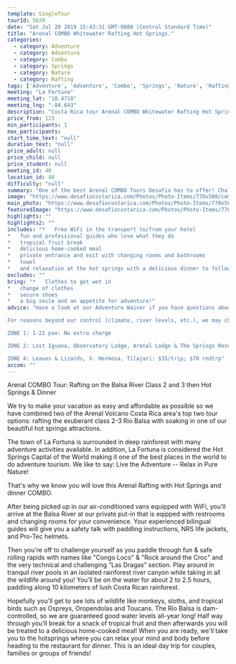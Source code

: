 ```yaml
---
template: SingleTour
tourId: 5639
date: "Sat Jul 20 2019 15:43:31 GMT-0600 (Central Standard Time)"
title: "Arenal COMBO Whitewater Rafting Hot Springs."
categories: 
  - category: Adventure
  - category: Adventure
  - category: Combo
  - category: Springs
  - category: Nature
  - category: Rafting
tags: ['Adventure', 'Adventure', 'Combo', 'Springs', 'Nature', 'Rafting']
meeting: "La Fortuna"
meeting_lat: "10.4718"
meeting_lng: "-84.643"
description: "Costa Rica tour Arenal COMBO Whitewater Rafting Hot Springs., id 5639"
price_from: 123
min_participants: 1
max_participants: 
start_time_text: "null"
duration_text: "null"
price_adult: null
price_child: null
price_student: null
meeting_id: 40
location_id: 40
difficulty: "null"
summary: "One of the best Arenal COMBO Tours Desafio has to offer! Challenge yourself on the class 2-3 Rio Balsa as you paddle through fun and safe rolling rapids. After rafting, finish up with a delicious spread of fresh, tropical fruit and a delicious, natural home-cooked meal at a charming rural location.Then get ready to relax in the natural hot springs with an exquisite dinner to follow right after. This tour is perfect for children, first-timers, and familie..."
image: "https://www.desafiocostarica.com/Photos/Photo-Items/770x500/combo-tour---arenal---rafting-on-the-balsa-river---class-2-3--hot-springs--dinner-1.jpg"
main_photo: "https://www.desafiocostarica.com/Photos/Photo-Items/770x500/combo-tour---arenal---rafting-on-the-balsa-river---class-2-3--hot-springs--dinner-1.jpg"
featuredImage: "https://www.desafiocostarica.com/Photos/Photo-Items/770x500/combo-tour---arenal---rafting-on-the-balsa-river---class-2-3--hot-springs--dinner-1.jpg"
highlights: ""
highlights2: ""
includes: "*   Free WiFi in the transport to/from your hotel
*   fun and professional guides who love what they do
*   tropical fruit break
*   delicious home-cooked meal
*   private entrance and exit with changing rooms and bathrooms
*   towel
*   and relaxation at the hot springs with a delicious dinner to follow"
excludes: ""
bring: "*   Clothes to get wet in
*   change of clothes
*   secure shoes
*   a big smile and an appetite for adventure!"
advice: "Have a look at our Adventure Waiver if you have questions about our Costa Rica adventure tour policies.

For reasons beyond our control (climate, river levels, etc.), we may change to a more-suitable tour with an equal or similar adventure-appeal or offer other tour options so you don't miss out on a fun day in Costa Rica. We reserve the right to cancel a trip due to unfavorable conditions & will only run a tour according to our policies. We have one of the most flexible cancellation policies in Costa Rica. Full refund is given if (on rare occasion) no tour is run. This adventure involves some inherent risk and physical exertion, so you must be in good physical condition!While the recommended weight limit for our canyoneering (rappelling) tour and most zip line tours is 220 lbs (100 kilos) it’s more about waist size than weight as the ropes (canyoneering) and cables (zip lines) are rated for well over 220 lbs but the maximum waist size for the harnesses used for these tours is 42 inches. So if you are a little over 220 lbs but your waist is less than 42 inches you can still do these tours.NOTE: We have an extra transport charge for hotels outside of our normal pick-up

ZONE 1: 1-22 pax: No extra charge

ZONE 2: Lost Iguana, Observatory Lodge, Arenal Lodge & The Springs Resort: $20 per trip or $40 roundtrip. ZONE 3: Rancho Margot, Linda Vista, Arenal Vista: $25; $50 rndtrp

ZONE 4: Leaves & Lizards, V. Hermosa, Tilajari: $35/trip; $70 rndtrp"
accom: ""
---
```

Arenal COMBO Tour: Rafting on the Balsa River Class 2 and 3 then Hot Springs & Dinner

We try to make your vacation as easy and affordable as possible so we have combined two of the Arenal Volcano Costa Rica area's top two tour options: rafting the exuberant class 2-3 Rio Balsa with soaking in one of our beautiful hot springs attractions.

The town of La Fortuna is surrounded in deep rainforest with many adventure activities available. In addition, La Fortuna is considered the Hot Springs Capital of the World making it one of the best places in the world to do adventure tourism. We like to say: Live the Adventure -- Relax in Pure Nature!

That's why we know you will love this Arenal Rafting with Hot Springs and dinner COMBO.

After being picked up in our air-conditioned vans equipped with WiFi, you'll arrive at the Balsa River at our private put-in that is eqipped with restrooms and changing rooms for your convenience. Your experienced bilingual guides will give you a safety talk with paddling instructions, NRS life jackets, and Pro-Tec helmets.

Then you're off to challenge yourself as you paddle through fun & safe rolling rapids with names like "Congo Loco" & "Rock around the Croc" and the very technical and challenging “Las Dragas” section. Play around in tranquil river pools in an isolated rainforest river canyon while taking in all the wildlife around you! You’ll be on the water for about 2 to 2.5 hours, paddling along 10 kilometers of lush Costa Rican rainforest.

Hopefully you'll get to see lots of wildlife like monkeys, sloths, and tropical birds such as Ospreys, Oropendolas and Toucans. The Río Balsa is dam-controlled, so we are guaranteed good water levels all-year long! Half way through you'll break for a snack of tropical fruit and then afterwards you will be treated to a delicious home-cooked meal! When you are ready, we'll take you to the hotsprings where you can relax your mind and body before heading to the restaurant for dinner. This is an ideal day trip for couples, families or groups of friends!